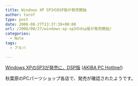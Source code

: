 ```yaml
---
title: Windows XP SP3のDSP版が発売開始
author: tarof
type: post
date: 2008-08-27T13:37:39+00:00
url: /2008/08/27/windows-xp-sp3のdsp版が発売開始/
categories:
  - Note
tags:
  - アキバ

---
```

[Windows XPのSP3が発売に、DSP版][1] ([AKIBA PC Hotline!][2])

秋葉原のPCパーツショップ各店で、発売が確認されたようです。

 [1]: http://www.watch.impress.co.jp/akiba/hotline/20080830/etc_ms.html
 [2]: http://www.watch.impress.co.jp/akiba/